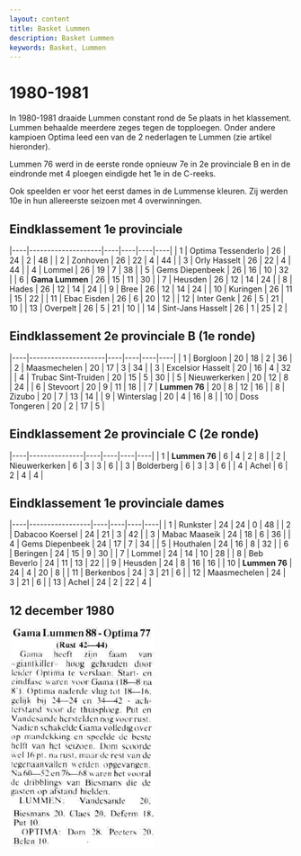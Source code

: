 ```yaml
---
layout: content
title: Basket Lummen
description: Basket Lummen
keywords: Basket, Lummen
---
```


# 1980-1981

In 1980-1981 draaide Lummen constant rond de 5e plaats in het klassement. Lummen behaalde meerdere zeges tegen de topploegen. Onder andere kampioen Optima leed een van de 2 nederlagen te Lummen (zie artikel hieronder).

Lummen 76 werd in de eerste ronde opnieuw 7e in 2e provinciale B en in de eindronde met 4 ploegen eindigde het 1e in de C-reeks.

Ook speelden er voor het eerst dames in de Lummense kleuren. Zij werden 10e in hun allereerste seizoen met 4 overwinningen.

## Eindklassement 1e provinciale

|----|--------------------|----|----|----|----|
| 1  | Optima Tessenderlo | 26 | 24 | 2  | 48 |
| 2  | Zonhoven           | 26 | 22 | 4  | 44 |
| 3  | Orly Hasselt       | 26 | 22 | 4  | 44 |
| 4  | Lommel             | 26 | 19 | 7  | 38 |
| 5  | Gems Diepenbeek    | 26 | 16 | 10 | 32 |
| 6  | **Gama Lummen**    | 26 | 15 | 11 | 30 |
| 7  | Heusden            | 26 | 12 | 14 | 24 |
| 8  | Hades              | 26 | 12 | 14 | 24 |
| 9  | Bree               | 26 | 12 | 14 | 24 |
| 10 | Kuringen           | 26 | 11 | 15 | 22 |
| 11 | Ebac Eisden        | 26 | 6  | 20 | 12 |
| 12 | Inter Genk         | 26 | 5  | 21 | 10 |
| 13 | Overpelt           | 26 | 5  | 21 | 10 |
| 14 | Sint-Jans Hasselt  | 26 | 1  | 25 | 2  |

## Eindklassement 2e provinciale B (1e ronde)

|----|---------------------|----|----|----|----|
| 1  | Borgloon            | 20 | 18 | 2  | 36 |
| 2  | Maasmechelen        | 20 | 17 | 3  | 34 |
| 3  | Excelsior Hasselt   | 20 | 16 | 4  | 32 |
| 4  | Trubac Sint-Truiden | 20 | 15 | 5  | 30 |
| 5  | Nieuwerkerken       | 20 | 12 | 8  | 24 |
| 6  | Stevoort            | 20 | 9  | 11 | 18 |
| 7  | **Lummen 76**       | 20 | 8  | 12 | 16 |
| 8  | Zizubo              | 20 | 7  | 13 | 14 |
| 9  | Winterslag          | 20 | 4  | 16 | 8  |
| 10 | 	Doss Tongeren      | 20 | 2  | 17 | 5  |

## Eindklassement 2e provinciale C (2e ronde)

|----|---------------|----|----|----|----|
| 1  | **Lummen 76** | 6  | 4  | 2  | 8  |
| 2  | Nieuwerkerken | 6  | 3  | 3  | 6  |
| 3  | Bolderberg    | 6  | 3  | 3  | 6  |
| 4  | Achel         | 6  | 2  | 4  | 4  |

## Eindklassement 1e provinciale dames 

|----|-----------------|----|----|----|----|
| 1  | Runkster        | 24 | 24 | 0  | 48 |
| 2  | Dabacoo Koersel | 24 | 21 | 3  | 42 |
| 3  | Mabac Maaseik   | 24 | 18 | 6  | 36 |
| 4  | Gems Diepenbeek | 24 | 17 | 7  | 34 |
| 5  | Houthalen       | 24 | 16 | 8  | 32 |
| 6  | Beringen        | 24 | 15 | 9  | 30 |
| 7  | Lommel          | 24 | 14 | 10 | 28 |
| 8  | 	Beb Beverlo    | 24 | 11 | 13 | 22 |
| 9  | Heusden         | 24 | 8  | 16 | 16 |
| 10 | **Lummen 76**   | 24 | 4  | 20 | 8  |
| 11 | Berkenbos       | 24 | 3  | 21 | 6  |
| 12 | Maasmechelen    | 24 | 3  | 21 | 6  |
| 13 | Achel           | 24 | 2  | 22 | 4  |

## 12 december 1980

![19801202](/club/geschiedenis/1980-1981/19801202.gif)
